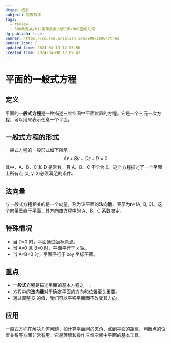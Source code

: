 ```yaml
---
dtype: 概念
subject: 高等数学
tags:
  - review
  - 300教育类/01-高等数学/知识库/008空间几何
dg-publish: true
banner: https://source.unsplash.com/900x1600/?tree
banner_icon: 🧠
updated time: 2024-04-13 12:53:50
created time: 2024-04-08 17:09:43
---
```

# 平面的一般式方程

## 定义
平面的**一般式方程**是一种描述三维空间中平面位置的方程。它是一个三元一次方程，可以用来表示任意一个平面。

## 一般式方程的形式
一般式方程的一般形式如下所示：
$$ Ax + By + Cz + D = 0 $$
其中，A、B、C 和 D 是常数，且 A、B、C 不全为 0。这个方程描述了一个平面上所有点 (x, y, z)必须满足的条件。

## 法向量
与一般式方程相关的是一个向量，称为该平面的**法向量**，表示为**n**=(A, B, C)。这个向量垂直于平面，其方向由方程中的 A、B、C 系数决定。

## 特殊情况
- 当 D=0 时，平面通过坐标原点。
- 当 A=0 且 B=0 时，平面平行于 x 轴。
- 当 A=B=0 时，平面平行于 xoy 坐标平面。

## 重点
- **一般式方程**是描述平面的基本方程之一。
- 方程中的**法向量**对于确定平面的方向和位置至关重要。
- 通过调整 D 的值，我们可以平移平面而不改变其方向。

## 应用
一般式方程在解决几何问题，如计算平面间的夹角、点到平面的距离、判断点的位置关系等方面非常有用。它是理解和操作三维空间中平面的基本工具。

